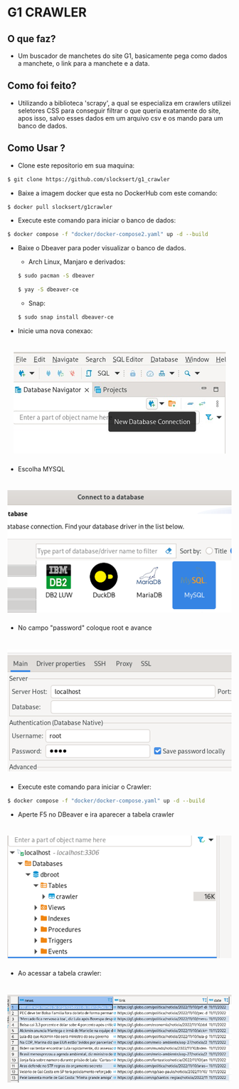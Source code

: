 # G1 CRAWLER

## O que faz?
- Um buscador de manchetes do site G1, basicamente pega como dados a manchete, o link para a manchete e a data.

## Como foi feito?
- Utilizando a biblioteca 'scrapy', a qual se especializa em crawlers utilizei seletores CSS para conseguir filtrar o que queria exatamente do site, apos isso, salvo esses dados em um arquivo csv e os mando para um banco de dados.

## Como Usar ?
- Clone este repositorio em sua maquina:
```bash
$ git clone https://github.com/slocksert/g1_crawler
```
- Baixe a imagem docker que esta no DockerHub com este comando:
```bash
$ docker pull slocksert/g1crawler
```
- Execute este comando para iniciar o banco de dados:
```bash
$ docker compose -f "docker/docker-compose2.yaml" up -d --build
```

- Baixe o Dbeaver para poder visualizar o banco de dados.

    - Arch Linux, Manjaro e derivados:
    ```bash
    $ sudo pacman -S dbeaver
    ``` 
    ```bash
    $ yay -S dbeaver-ce
    ```
    - Snap:
    ```bash
    $ sudo snap install dbeaver-ce
    ```

- Inicie uma nova conexao:
<h1 align="center"><img src="https://github.com/slocksert/arranger_imgs/blob/main/dbeaver.jpeg?raw=true"></h1>

- Escolha MYSQL
<h1 align="center"><img src="https://github.com/slocksert/arranger_imgs/blob/main/image_2022-11-10_215713354.png?raw=true"></h1>

- No campo "password" coloque root e avance
<h1 align="center"><img src="https://github.com/slocksert/arranger_imgs/blob/main/image_2022-11-10_215917309.png?raw=true"></h1>

- Execute este comando para iniciar o Crawler:
```bash
$ docker compose -f "docker/docker-compose.yaml" up -d --build
```

- Aperte F5 no DBeaver e ira aparecer a tabela crawler
<h1 align="center"><img src="https://github.com/slocksert/arranger_imgs/blob/main/image_2022-11-10_220316704.png?raw=true"></h1>

- Ao acessar a tabela crawler:
<h1 align="center"><img src="https://github.com/slocksert/arranger_imgs/blob/main/image_2022-11-10_220452957.png?raw=true"></h1>
